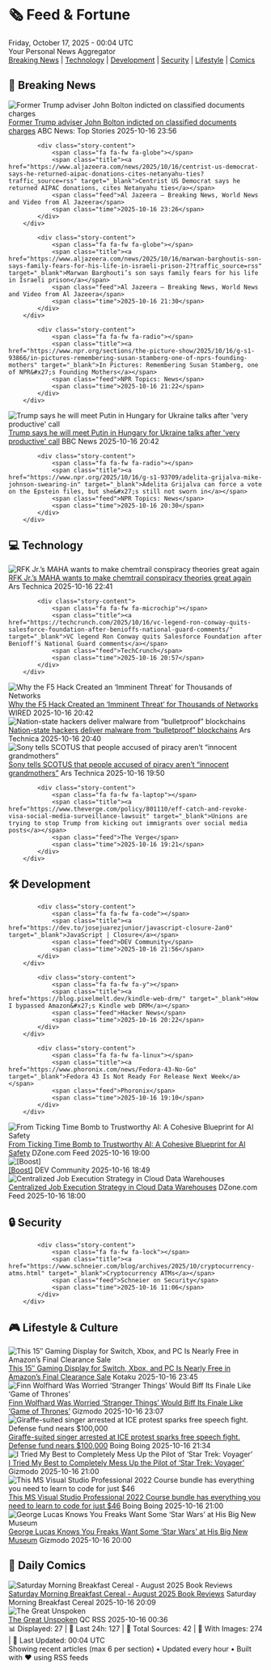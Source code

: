 <!-- Processing 54 RSS feeds at 2025-10-17 00:04:35 UTC -->
<!-- Processing: Penny Arcade -->
<!-- Processing: Poorly Drawn Lines -->
<!-- Processing: Garfield -->
<!-- Processing: Dilbert -->
<!-- Processing: Cyanide & Happiness -->
<!-- Processing: CNN Top Stories -->
<!-- Processing: CNN Breaking News -->
<!-- Processing: BBC World News -->
<!-- Processing: BBC Breaking News -->
<!-- Processing: Al Jazeera Breaking News -->
<!-- Processing: NPR News -->
<!-- Processing: CBC News -->
<!-- Error processing https://rss.cbc.ca/lineup/topstories.xml: The read operation timed out -->
<!-- Processing: Reuters Top News -->
<!-- Processing: Associated Press Breaking -->
<!-- Processing: ABC News Breaking -->
<!-- Processing: Guardian World News -->
<!-- Processing: TechCrunch -->
<!-- Processing: Ars Technica -->
<!-- Processing: Lobsters Python -->
<!-- Processing: StackOverflow Blog -->
<!-- Processing: OMG! Ubuntu -->
<!-- Processing: DistroWatch -->
<!-- Processing: Linux.com -->
<!-- Processing: GitHub Blog -->
<!-- Processing: Lifehacker -->
<!-- Processing: Gizmodo -->
<!-- Processing: Kotaku -->
<!-- Processing: Boing Boing -->
<!-- Processing: Schneier on Security -->
<!-- Generated 8 new posts out of 29 feeds processed -->
<div class="newspaper-header">
    <h1 class="newspaper-title">🗞️ Feed & Fortune</h1>
    <div class="newspaper-date">Friday, October 17, 2025 - 00:04 UTC</div>
    <div class="newspaper-subtitle">Your Personal News Aggregator</div>
</div>

<div class="newspaper-nav">
    <a href="#breaking">Breaking News</a> |
    <a href="#tech">Technology</a> |
    <a href="#dev">Development</a> |
    <a href="#security">Security</a> |
    <a href="#lifestyle">Lifestyle</a> |
    <a href="#webcomics">Comics</a>
</div>

<div class="news-section breaking-news" id="breaking">
<h2 class="section-header">🚨 Breaking News</h2>
<div class="stories-container">
<div class="story">
            <img src="https://s.abcnews.com/images/US/john-bolton-rt-jef-251013_1760361820830_hpMain_4x3t_384.jpg" alt="Former Trump adviser John Bolton indicted on classified documents charges" class="story-image" loading="lazy" onerror="this.style.display='none'">
            <div class="story-content">
                <span class="fa fa-fw fa-tv"></span>
                <span class="title"><a href="https://abcnews.go.com/US/prosecutors-expected-seek-grand-jury-indictment-former-trump/story?id=126472878" target="_blank">Former Trump adviser John Bolton indicted on classified documents charges</a></span>
                <span class="feed">ABC News: Top Stories</span>
                <span class="time">2025-10-16 23:56</span>
            </div>
        </div>
<div class="story">
            
            <div class="story-content">
                <span class="fa fa-fw fa-globe"></span>
                <span class="title"><a href="https://www.aljazeera.com/news/2025/10/16/centrist-us-democrat-says-he-returned-aipac-donations-cites-netanyahu-ties?traffic_source=rss" target="_blank">Centrist US Democrat says he returned AIPAC donations, cites Netanyahu ties</a></span>
                <span class="feed">Al Jazeera – Breaking News, World News and Video from Al Jazeera</span>
                <span class="time">2025-10-16 23:26</span>
            </div>
        </div>
<div class="story">
            
            <div class="story-content">
                <span class="fa fa-fw fa-globe"></span>
                <span class="title"><a href="https://www.aljazeera.com/news/2025/10/16/marwan-barghoutis-son-says-family-fears-for-his-life-in-israeli-prison-2?traffic_source=rss" target="_blank">Marwan Barghouti’s son says family fears for his life in Israeli prison</a></span>
                <span class="feed">Al Jazeera – Breaking News, World News and Video from Al Jazeera</span>
                <span class="time">2025-10-16 21:30</span>
            </div>
        </div>
<div class="story">
            
            <div class="story-content">
                <span class="fa fa-fw fa-radio"></span>
                <span class="title"><a href="https://www.npr.org/sections/the-picture-show/2025/10/16/g-s1-93866/in-pictures-remembering-susan-stamberg-one-of-nprs-founding-mothers" target="_blank">In Pictures: Remembering Susan Stamberg, one of NPR&#x27;s Founding Mothers</a></span>
                <span class="feed">NPR Topics: News</span>
                <span class="time">2025-10-16 21:22</span>
            </div>
        </div>
<div class="story">
            <img src="https://ichef.bbci.co.uk/ace/standard/240/cpsprodpb/06e7/live/eab30620-aabc-11f0-b2a1-6f537f66f9aa.jpg" alt="Trump says he will meet Putin in Hungary for Ukraine talks after &#x27;very productive&#x27; call" class="story-image" loading="lazy" onerror="this.style.display='none'">
            <div class="story-content">
                <span class="fa fa-fw fa-earth-americas"></span>
                <span class="title"><a href="https://www.bbc.com/news/articles/crmxz37nv3zo?at_medium=RSS&at_campaign=rss" target="_blank">Trump says he will meet Putin in Hungary for Ukraine talks after &#x27;very productive&#x27; call</a></span>
                <span class="feed">BBC News</span>
                <span class="time">2025-10-16 20:42</span>
            </div>
        </div>
<div class="story">
            
            <div class="story-content">
                <span class="fa fa-fw fa-radio"></span>
                <span class="title"><a href="https://www.npr.org/2025/10/16/g-s1-93709/adelita-grijalva-mike-johnson-swearing-in" target="_blank">Adelita Grijalva can force a vote on the Epstein files, but she&#x27;s still not sworn in</a></span>
                <span class="feed">NPR Topics: News</span>
                <span class="time">2025-10-16 20:30</span>
            </div>
        </div>
</div>
</div>
<div class="news-section tech-news" id="tech">
<h2 class="section-header">💻 Technology</h2>
<div class="stories-container">
<div class="story">
            <img src="https://cdn.arstechnica.net/wp-content/uploads/2025/10/GettyImages-1182820491-500x500.jpg" alt="RFK Jr.’s MAHA wants to make chemtrail conspiracy theories great again" class="story-image" loading="lazy" onerror="this.style.display='none'">
            <div class="story-content">
                <span class="fa fa-fw fa-cog"></span>
                <span class="title"><a href="https://arstechnica.com/health/2025/10/rfk-jr-s-maha-wants-to-make-chemtrail-conspiracy-theories-great-again/" target="_blank">RFK Jr.’s MAHA wants to make chemtrail conspiracy theories great again</a></span>
                <span class="feed">Ars Technica</span>
                <span class="time">2025-10-16 22:41</span>
            </div>
        </div>
<div class="story">
            
            <div class="story-content">
                <span class="fa fa-fw fa-microchip"></span>
                <span class="title"><a href="https://techcrunch.com/2025/10/16/vc-legend-ron-conway-quits-salesforce-foundation-after-benioffs-national-guard-comments/" target="_blank">VC legend Ron Conway quits Salesforce Foundation after Benioff’s National Guard comments</a></span>
                <span class="feed">TechCrunch</span>
                <span class="time">2025-10-16 20:57</span>
            </div>
        </div>
<div class="story">
            <img src="https://media.wired.com/photos/68f1155b7fe66c9366128ec2/master/pass/GettyImages-2226652563.jpg" alt="Why the F5 Hack Created an ‘Imminent Threat’ for Thousands of Networks" class="story-image" loading="lazy" onerror="this.style.display='none'">
            <div class="story-content">
                <span class="fa fa-fw fa-bolt"></span>
                <span class="title"><a href="https://www.wired.com/story/f5-hack-networking-software-big-ip/" target="_blank">Why the F5 Hack Created an ‘Imminent Threat’ for Thousands of Networks</a></span>
                <span class="feed">WIRED</span>
                <span class="time">2025-10-16 20:42</span>
            </div>
        </div>
<div class="story">
            <img src="https://cdn.arstechnica.net/wp-content/uploads/2025/05/malware-threat-500x500.jpg" alt="Nation-state hackers deliver malware from “bulletproof” blockchains" class="story-image" loading="lazy" onerror="this.style.display='none'">
            <div class="story-content">
                <span class="fa fa-fw fa-cog"></span>
                <span class="title"><a href="https://arstechnica.com/security/2025/10/hackers-bullet-proof-hosts-deliver-malware-from-blockchains/" target="_blank">Nation-state hackers deliver malware from “bulletproof” blockchains</a></span>
                <span class="feed">Ars Technica</span>
                <span class="time">2025-10-16 20:40</span>
            </div>
        </div>
<div class="story">
            <img src="https://cdn.arstechnica.net/wp-content/uploads/2024/02/music-pirate-500x500-1732568013.jpg" alt="Sony tells SCOTUS that people accused of piracy aren’t “innocent grandmothers”" class="story-image" loading="lazy" onerror="this.style.display='none'">
            <div class="story-content">
                <span class="fa fa-fw fa-cog"></span>
                <span class="title"><a href="https://arstechnica.com/tech-policy/2025/10/sony-tells-scotus-that-people-accused-of-piracy-arent-innocent-grandmothers/" target="_blank">Sony tells SCOTUS that people accused of piracy aren’t “innocent grandmothers”</a></span>
                <span class="feed">Ars Technica</span>
                <span class="time">2025-10-16 19:50</span>
            </div>
        </div>
<div class="story">
            
            <div class="story-content">
                <span class="fa fa-fw fa-laptop"></span>
                <span class="title"><a href="https://www.theverge.com/policy/801110/eff-catch-and-revoke-visa-social-media-surveillance-lawsuit" target="_blank">Unions are trying to stop Trump from kicking out immigrants over social media posts</a></span>
                <span class="feed">The Verge</span>
                <span class="time">2025-10-16 19:21</span>
            </div>
        </div>
</div>
</div>
<div class="news-section dev-news" id="dev">
<h2 class="section-header">🛠️ Development</h2>
<div class="stories-container">
<div class="story">
            
            <div class="story-content">
                <span class="fa fa-fw fa-code"></span>
                <span class="title"><a href="https://dev.to/josejuarezjunior/javascript-closure-2an0" target="_blank">JavaScript | Closure</a></span>
                <span class="feed">DEV Community</span>
                <span class="time">2025-10-16 21:56</span>
            </div>
        </div>
<div class="story">
            
            <div class="story-content">
                <span class="fa fa-fw fa-y"></span>
                <span class="title"><a href="https://blog.pixelmelt.dev/kindle-web-drm/" target="_blank">How I bypassed Amazon&#x27;s Kindle web DRM</a></span>
                <span class="feed">Hacker News</span>
                <span class="time">2025-10-16 20:22</span>
            </div>
        </div>
<div class="story">
            
            <div class="story-content">
                <span class="fa fa-fw fa-linux"></span>
                <span class="title"><a href="https://www.phoronix.com/news/Fedora-43-No-Go" target="_blank">Fedora 43 Is Not Ready For Release Next Week</a></span>
                <span class="feed">Phoronix</span>
                <span class="time">2025-10-16 19:10</span>
            </div>
        </div>
<div class="story">
            <img src="https://dz2cdn1.dzone.com/thumbnail?fid=18700894&w=600" alt="From Ticking Time Bomb to Trustworthy AI: A Cohesive Blueprint for AI Safety" class="story-image" loading="lazy" onerror="this.style.display='none'">
            <div class="story-content">
                <span class="fa fa-fw fa-newspaper"></span>
                <span class="title"><a href="https://dzone.com/articles/ai-agent-safety-blueprint-trustworthy-ai" target="_blank">From Ticking Time Bomb to Trustworthy AI: A Cohesive Blueprint for AI Safety</a></span>
                <span class="feed">DZone.com Feed</span>
                <span class="time">2025-10-16 19:00</span>
            </div>
        </div>
<div class="story">
            <img src="https://media2.dev.to/dynamic/image/width=800%2Cheight=%2Cfit=scale-down%2Cgravity=auto%2Cformat=auto/https%3A%2F%2Fdev-to-uploads.s3.amazonaws.com%2Fuploads%2Fuser%2Fprofile_image%2F2900392%2F78ad1723-16ab-4e46-b39c-7f3feb416d23.jpg" alt="[Boost]" class="story-image" loading="lazy" onerror="this.style.display='none'">
            <div class="story-content">
                <span class="fa fa-fw fa-code"></span>
                <span class="title"><a href="https://dev.to/rshivakumar/-9b" target="_blank">[Boost]</a></span>
                <span class="feed">DEV Community</span>
                <span class="time">2025-10-16 18:49</span>
            </div>
        </div>
<div class="story">
            <img src="https://dz2cdn1.dzone.com/thumbnail?fid=18700874&w=600" alt="Centralized Job Execution Strategy in Cloud Data Warehouses" class="story-image" loading="lazy" onerror="this.style.display='none'">
            <div class="story-content">
                <span class="fa fa-fw fa-newspaper"></span>
                <span class="title"><a href="https://dzone.com/articles/centralized-job-execution-strategy-in-cloud-data-w-1" target="_blank">Centralized Job Execution Strategy in Cloud Data Warehouses</a></span>
                <span class="feed">DZone.com Feed</span>
                <span class="time">2025-10-16 18:00</span>
            </div>
        </div>
</div>
</div>
<div class="news-section security-news" id="security">
<h2 class="section-header">🔒 Security</h2>
<div class="stories-container">
<div class="story">
            
            <div class="story-content">
                <span class="fa fa-fw fa-lock"></span>
                <span class="title"><a href="https://www.schneier.com/blog/archives/2025/10/cryptocurrency-atms.html" target="_blank">Cryptocurrency ATMs</a></span>
                <span class="feed">Schneier on Security</span>
                <span class="time">2025-10-16 11:06</span>
            </div>
        </div>
</div>
</div>
<div class="news-section lifestyle-news" id="lifestyle">
<h2 class="section-header">🎮 Lifestyle & Culture</h2>
<div class="stories-container">
<div class="story">
            <img src="https://kotaku.com/app/uploads/2025/10/kyy-portable-monitor-15-6-1280x853.jpg" alt="This 15″ Gaming Display for Switch, Xbox, and PC Is Nearly Free in Amazon’s Final Clearance Sale" class="story-image" loading="lazy" onerror="this.style.display='none'">
            <div class="story-content">
                <span class="fa fa-fw fa-gamepad"></span>
                <span class="title"><a href="https://kotaku.com/this-15-gaming-display-for-switch-xbox-and-pc-is-nearly-free-in-amazons-final-clearance-sale-2000636099" target="_blank">This 15″ Gaming Display for Switch, Xbox, and PC Is Nearly Free in Amazon’s Final Clearance Sale</a></span>
                <span class="feed">Kotaku</span>
                <span class="time">2025-10-16 23:45</span>
            </div>
        </div>
<div class="story">
            <img src="https://gizmodo.com/app/uploads/2025/10/StrangerThings_S5-2-1280x853.jpg" alt="Finn Wolfhard Was Worried ‘Stranger Things’ Would Biff Its Finale Like ‘Game of Thrones’" class="story-image" loading="lazy" onerror="this.style.display='none'">
            <div class="story-content">
                <span class="fa fa-fw fa-computer"></span>
                <span class="title"><a href="https://gizmodo.com/finn-wolfhard-was-worried-stranger-things-would-biff-its-finale-like-game-of-thrones-2000673360" target="_blank">Finn Wolfhard Was Worried ‘Stranger Things’ Would Biff Its Finale Like ‘Game of Thrones’</a></span>
                <span class="feed">Gizmodo</span>
                <span class="time">2025-10-16 23:07</span>
            </div>
        </div>
<div class="story">
            <img src="https://i0.wp.com/boingboing.net/wp-content/uploads/2024/09/IMG_5327.heic.jpeg?fit=1200%2C1600&amp;quality=60&amp;ssl=1" alt="Giraffe-suited singer arrested at ICE protest sparks free speech fight. Defense fund nears $100,000" class="story-image" loading="lazy" onerror="this.style.display='none'">
            <div class="story-content">
                <span class="fa fa-fw fa-arrow-right"></span>
                <span class="title"><a href="https://boingboing.net/2025/10/16/giraffe-suited-singer-arrested-at-ice-protest-sparks-free-speech-fight-defense-fund-nears-100000.html" target="_blank">Giraffe-suited singer arrested at ICE protest sparks free speech fight. Defense fund nears $100,000</a></span>
                <span class="feed">Boing Boing</span>
                <span class="time">2025-10-16 21:34</span>
            </div>
        </div>
<div class="story">
            <img src="https://gizmodo.com/app/uploads/2025/10/star-trek-voyager-across-the-unknown-demo-impressions-1280x853.jpg" alt="I Tried My Best to Completely Mess Up the Pilot of ‘Star Trek: Voyager’" class="story-image" loading="lazy" onerror="this.style.display='none'">
            <div class="story-content">
                <span class="fa fa-fw fa-computer"></span>
                <span class="title"><a href="https://gizmodo.com/star-trek-voyager-across-the-unknown-demo-impressions-2000673198" target="_blank">I Tried My Best to Completely Mess Up the Pilot of ‘Star Trek: Voyager’</a></span>
                <span class="feed">Gizmodo</span>
                <span class="time">2025-10-16 21:00</span>
            </div>
        </div>
<div class="story">
            <img src="https://i0.wp.com/boingboing.net/wp-content/uploads/2025/10/Microsoft-Visual-Studio-Professional-2022.jpg?fit=1200%2C800&amp;quality=60&amp;ssl=1" alt="This MS Visual Studio Professional 2022 Course bundle has everything you need to learn to code for just $46" class="story-image" loading="lazy" onerror="this.style.display='none'">
            <div class="story-content">
                <span class="fa fa-fw fa-arrow-right"></span>
                <span class="title"><a href="https://boingboing.net/2025/10/16/this-ms-visual-studio-professional-2022-course-bundle-has-everything-you-need-to-learn-to-code-for-just-46.html" target="_blank">This MS Visual Studio Professional 2022 Course bundle has everything you need to learn to code for just $46</a></span>
                <span class="feed">Boing Boing</span>
                <span class="time">2025-10-16 21:00</span>
            </div>
        </div>
<div class="story">
            <img src="https://gizmodo.com/app/uploads/2025/10/Lucas-1280x853.jpg" alt="George Lucas Knows You Freaks Want Some ‘Star Wars’ at His Big New Museum" class="story-image" loading="lazy" onerror="this.style.display='none'">
            <div class="story-content">
                <span class="fa fa-fw fa-computer"></span>
                <span class="title"><a href="https://gizmodo.com/george-lucas-museum-star-wars-exhibit-2000673235" target="_blank">George Lucas Knows You Freaks Want Some ‘Star Wars’ at His Big New Museum</a></span>
                <span class="feed">Gizmodo</span>
                <span class="time">2025-10-16 20:00</span>
            </div>
        </div>
</div>
</div>
<div class="news-section webcomics-section" id="webcomics">
<h2 class="section-header">🎨 Daily Comics</h2>
<div class="stories-container">
<div class="story">
            <img src="https://www.smbc-comics.com/comics/1760645300-202510br.png" alt="Saturday Morning Breakfast Cereal - August 2025 Book Reviews" class="story-image" loading="lazy" onerror="this.style.display='none'">
            <div class="story-content">
                <span class="fa fa-fw fa-smile"></span>
                <span class="title"><a href="https://www.smbc-comics.com/comic/august-2025-book-reviews" target="_blank">Saturday Morning Breakfast Cereal - August 2025 Book Reviews</a></span>
                <span class="feed">Saturday Morning Breakfast Cereal</span>
                <span class="time">2025-10-16 20:09</span>
            </div>
        </div>
<div class="story">
            <img src="http://www.questionablecontent.net/comics/5680.png" alt="The Great Unspoken" class="story-image" loading="lazy" onerror="this.style.display='none'">
            <div class="story-content">
                <span class="fa fa-fw fa-music"></span>
                <span class="title"><a href="http://questionablecontent.net/view.php?comic=5680" target="_blank">The Great Unspoken</a></span>
                <span class="feed">QC RSS</span>
                <span class="time">2025-10-16 00:36</span>
            </div>
        </div>
</div>
</div>

<div class="newspaper-footer">
    <div class="stats">
        📊 Displayed: 27 | 📅 Last 24h: 127 | 📡 Total Sources: 42 | 📸 With Images: 274 |
        🔄 Last Updated: 00:04 UTC
    </div>
    <div class="footer-note">
        Showing recent articles (max 6 per section) • Updated every hour • Built with ❤️ using RSS feeds
    </div>
</div>
